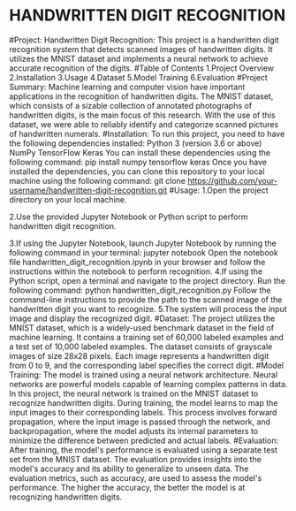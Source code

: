 # HANDWRITTEN DIGIT RECOGNITION
#Project: Handwritten Digit Recognition:
This project is a handwritten digit recognition system that detects scanned images of handwritten digits. It utilizes the MNIST dataset and implements a neural network to achieve accurate recognition of the digits.
#Table of Contents
1.Project Overview
2.Installation
3.Usage
4.Dataset
5.Model Training
6.Evaluation
#Project Summary:
Machine learning and computer vision have important applications in the recognition of handwritten digits. The MNIST dataset, which consists of a sizable collection of annotated photographs of handwritten digits, is the main focus of this research. With the use of this dataset, we were able to reliably identify and categorize scanned pictures of handwritten numerals.
#Installation:
To run this project, you need to have the following dependencies installed:
Python 3 (version 3.6 or above)
NumPy
TensorFlow
Keras
You can install these dependencies using the following command:
              pip install numpy tensorflow keras
Once you have installed the dependencies, you can clone this repository to your local machine using the following command:
              git clone https://github.com/your-username/handwritten-digit-recognition.git
#Usage:
1.Open the project directory on your local machine.

2.Use the provided Jupyter Notebook or Python script to perform handwritten digit recognition.

3.If using the Jupyter Notebook, launch Jupyter Notebook by running the following command in your terminal:
              jupyter notebook
Open the notebook file handwritten_digit_recognition.ipynb in your browser and follow the instructions within the notebook to perform recognition.
4.If using the Python script, open a terminal and navigate to the project directory. Run the following command:
              python handwritten_digit_recognition.py
Follow the command-line instructions to provide the path to the scanned image of the handwritten digit you want to recognize.
5.The system will process the input image and display the recognized digit.
#Dataset:
The project utilizes the MNIST dataset, which is a widely-used benchmark dataset in the field of machine learning. It contains a training set of 60,000 labeled examples and a test set of 10,000 labeled examples.
The dataset consists of grayscale images of size 28x28 pixels. Each image represents a handwritten digit from 0 to 9, and the corresponding label specifies the correct digit.
#Model Training:
The model is trained using a neural network architecture. Neural networks are powerful models capable of learning complex patterns in data. In this project, the neural network is trained on the MNIST dataset to recognize handwritten digits.
During training, the model learns to map the input images to their corresponding labels. This process involves forward propagation, where the input image is passed through the network, and backpropagation, where the model adjusts its internal parameters to minimize the difference between predicted and actual labels.
#Evaluation:
After training, the model's performance is evaluated using a separate test set from the MNIST dataset. The evaluation provides insights into the model's accuracy and its ability to generalize to unseen data.
The evaluation metrics, such as accuracy, are used to assess the model's performance. The higher the accuracy, the better the model is at recognizing handwritten digits.
